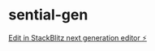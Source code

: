 # sential-gen

[Edit in StackBlitz next generation editor ⚡️](https://stackblitz.com/~/github.com/m-ny/sential-gen)